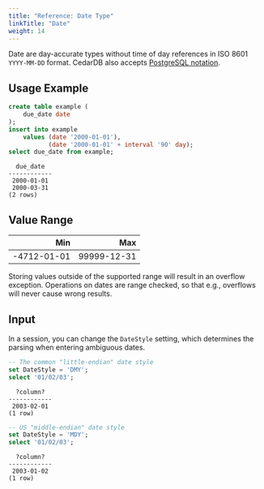 ```yaml
---
title: "Reference: Date Type"
linkTitle: "Date"
weight: 14
---
```


Date are day-accurate types without time of day references in ISO&nbsp;8601 `YYYY-MM-DD` format.
CedarDB also accepts [PostgreSQL notation](https://www.postgresql.org/docs/current/datatype-datetime.html#DATATYPE-DATETIME-DATE-TABLE).

## Usage Example
```sql
create table example (
    due_date date
);
insert into example
    values (date '2000-01-01'),
           (date '2000-01-01' + interval '90' day);
select due_date from example;
```

```
  due_date
------------
 2000-01-01
 2000-03-31
(2 rows)
```

## Value Range

|         Min |         Max |
|------------:|------------:|
| -4712-01-01 | 99999-12-31 |

Storing values outside of the supported range will result in an overflow exception.
Operations on dates are range checked, so that e.g., overflows will never cause wrong results.

## Input

In a session, you can change the `DateStyle` setting, which determines the parsing when entering ambiguous dates.

```sql
-- The common "little-endian" date style
set DateStyle = 'DMY';
select '01/02/03';
```
```
  ?column?  
------------
 2003-02-01
(1 row)
```

```sql
-- US "middle-endian" date style
set DateStyle = 'MDY';
select '01/02/03';
```
```
  ?column?  
------------
 2003-01-02
(1 row)
```



